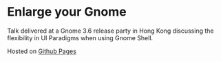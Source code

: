 # Enlarge your Gnome

Talk delivered at a Gnome 3.6 release party in Hong Kong discussing the flexibility in UI Paradigms when using Gnome Shell.

Hosted on [Github Pages](https://github.com/tijptjik/GnomeTalk)